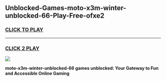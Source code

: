 
## Unblocked-Games-moto-x3m-winter-unblocked-66-Play-Free-ofxe2
<h3>
<a href="https://premium76.site?title=moto-x3m-winter-unblocked-66&ref=23A">CLICK TO PLAY</a></h3>
<hr>

<h3>
<a href="https://premium76.site?title=moto-x3m-winter-unblocked-66&ref=23A">CLICK 2 PLAY</a>
  
</h3>

<a href="https://premium76.site?title=moto-x3m-winter-unblocked-66&ref=23A"><img src="https://clearcache.store/games.png"></a>


**moto-x3m-winter-unblocked-66 games unblocked: Your Gateway to Fun and Accessible Online Gaming**
